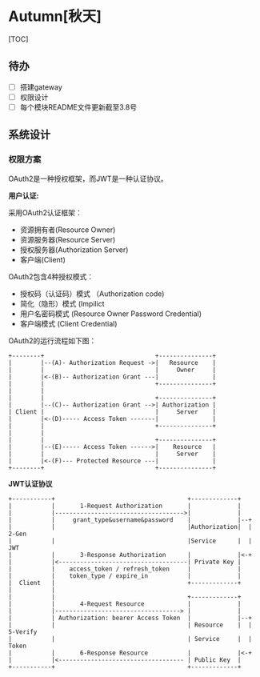 # Autumn[秋天]

[TOC]

## 待办

- [ ] 搭建gateway
- [ ] 权限设计
- [ ] 每个模块README文件更新截至3.8号

## 系统设计

### 权限方案

OAuth2是一种授权框架，而JWT是一种认证协议。

**用户认证:**

采用OAuth2认证框架：

- 资源拥有者(Resource Owner)
- 资源服务器(Resource Server)
- 授权服务器(Authorization Server)
- 客户端(Client)

OAuth2包含4种授权模式：

- 授权码（认证码）模式 （Authorization code)
- 简化（隐形）模式 (Impilict
- 用户名密码模式 (Resource Owner Password Credential)
- 客户端模式 (Client Credential)

OAuth2的运行流程如下图：

```text
+--------+                               +---------------+
|        |--(A)- Authorization Request ->|   Resource    |
|        |                               |     Owner     |
|        |<-(B)-- Authorization Grant ---|               |
|        |                               +---------------+
|        |
|        |                               +---------------+
|        |--(C)-- Authorization Grant -->| Authorization |
| Client |                               |     Server    |
|        |<-(D)----- Access Token -------|               |
|        |                               +---------------+
|        |
|        |                               +---------------+
|        |--(E)----- Access Token ------>|    Resource   |
|        |                               |     Server    |
|        |<-(F)--- Protected Resource ---|               |
+--------+                               +---------------+
```

**JWT认证协议**

```text
+-----------+                                     +-------------+
|           |       1-Request Authorization       |             |
|           |------------------------------------>|             |
|           |     grant_type&username&password    |             |--+
|           |                                     |Authorization|  | 2-Gen
|           |                                     |Service      |  |   JWT
|           |       3-Response Authorization      |             |<-+
|           |<------------------------------------| Private Key |
|           |    access_token / refresh_token     |             |
|           |    token_type / expire_in           |             |
|  Client   |                                     +-------------+
|           |                                 
|           |                                     +-------------+
|           |       4-Request Resource            |             |
|           |-----------------------------------> |             |
|           | Authorization: bearer Access Token  |             |--+
|           |                                     | Resource    |  | 5-Verify
|           |                                     | Service     |  |  Token
|           |       6-Response Resource           |             |<-+
|           |<----------------------------------- | Public Key  |
+-----------+                                     +-------------+
```